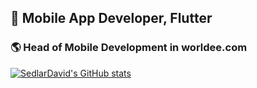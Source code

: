 ## 📱 Mobile App Developer, Flutter

### 🌎 Head of Mobile Development in worldee.com 


[![SedlarDavid's GitHub stats](https://github-readme-stats.vercel.app/api?username=killov&count_private=true)](https://github.com/anuraghazra/github-readme-stats)


<!--
**killov/killov** is a ✨ _special_ ✨ repository because its `README.md` (this file) appears on your GitHub profile.

Here are some ideas to get you started:

- 🔭 I’m currently working on ...
- 🌱 I’m currently learning ...
- 👯 I’m looking to collaborate on ...
- 🤔 I’m looking for help with ...
- 💬 Ask me about ...
- 📫 How to reach me: ...
- 😄 Pronouns: ...
- ⚡ Fun fact: ...
-->
